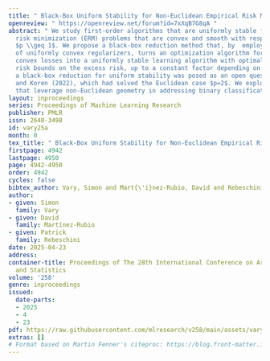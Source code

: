 ```yaml
---
title: " Black-Box Uniform Stability for Non-Euclidean Empirical Risk Minimization "
openreview: " https://openreview.net/forum?id=7xXqB7G8qA "
abstract: " We study first-order algorithms that are uniformly stable for empirical
  risk minimization (ERM) problems that are convex and smooth with respect to $p$-norms,
  $p \\geq 1$. We propose a black-box reduction method that, by  employing properties
  of uniformly convex regularizers, turns an optimization algorithm for H{ö}lder smooth
  convex losses into a uniformly stable learning algorithm with optimal statistical
  risk bounds on the excess risk, up to a constant factor depending on $p$. Achieving
  a black-box reduction for uniform stability was posed as an open question by Attia
  and Koren (2022), which had solved the Euclidean case $p=2$. We explore applications
  that leverage non-Euclidean geometry in addressing binary classification problems. "
layout: inproceedings
series: Proceedings of Machine Learning Research
publisher: PMLR
issn: 2640-3498
id: vary25a
month: 0
tex_title: " Black-Box Uniform Stability for Non-Euclidean Empirical Risk Minimization "
firstpage: 4942
lastpage: 4950
page: 4942-4950
order: 4942
cycles: false
bibtex_author: Vary, Simon and Mart{\'i}nez-Rubio, David and Rebeschini, Patrick
author:
- given: Simon
  family: Vary
- given: David
  family: Martínez-Rubio
- given: Patrick
  family: Rebeschini
date: 2025-04-23
address:
container-title: Proceedings of The 28th International Conference on Artificial Intelligence
  and Statistics
volume: '258'
genre: inproceedings
issued:
  date-parts:
  - 2025
  - 4
  - 23
pdf: https://raw.githubusercontent.com/mlresearch/v258/main/assets/vary25a/vary25a.pdf
extras: []
# Format based on Martin Fenner's citeproc: https://blog.front-matter.io/posts/citeproc-yaml-for-bibliographies/
---
```

